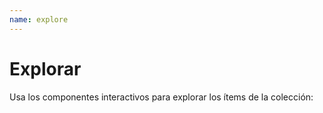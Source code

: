 ```yaml
---
name: explore
---
```


# Explorar

Usa los componentes interactivos para explorar los ítems de la colección: